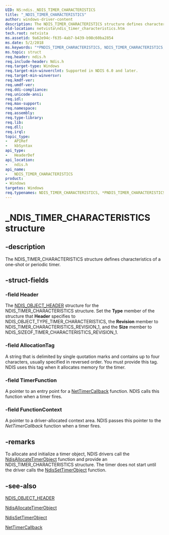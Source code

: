```yaml
---
UID: NS:ndis._NDIS_TIMER_CHARACTERISTICS
title: "_NDIS_TIMER_CHARACTERISTICS"
author: windows-driver-content
description: The NDIS_TIMER_CHARACTERISTICS structure defines characteristics of a one-shot or periodic timer.
old-location: netvista\ndis_timer_characteristics.htm
tech.root: netvista
ms.assetid: 9a62e94c-f635-4ab7-b439-b98c60ba2854
ms.date: 5/2/2018
ms.keywords: "*PNDIS_TIMER_CHARACTERISTICS, NDIS_TIMER_CHARACTERISTICS, NDIS_TIMER_CHARACTERISTICS structure [Network Drivers Starting with Windows Vista], PNDIS_TIMER_CHARACTERISTICS, PNDIS_TIMER_CHARACTERISTICS structure pointer [Network Drivers Starting with Windows Vista], _NDIS_TIMER_CHARACTERISTICS, ndis/NDIS_TIMER_CHARACTERISTICS, ndis/PNDIS_TIMER_CHARACTERISTICS, ndis_timer_ref_af673f64-aa72-4767-81a0-5df465a52c81.xml, netvista.ndis_timer_characteristics"
ms.topic: struct
req.header: ndis.h
req.include-header: Ndis.h
req.target-type: Windows
req.target-min-winverclnt: Supported in NDIS 6.0 and later.
req.target-min-winversvr: 
req.kmdf-ver: 
req.umdf-ver: 
req.ddi-compliance: 
req.unicode-ansi: 
req.idl: 
req.max-support: 
req.namespace: 
req.assembly: 
req.type-library: 
req.lib: 
req.dll: 
req.irql: 
topic_type:
-	APIRef
-	kbSyntax
api_type:
-	HeaderDef
api_location:
-	ndis.h
api_name:
-	NDIS_TIMER_CHARACTERISTICS
product:
- Windows
targetos: Windows
req.typenames: NDIS_TIMER_CHARACTERISTICS, *PNDIS_TIMER_CHARACTERISTICS
---
```


# _NDIS_TIMER_CHARACTERISTICS structure


## -description


The NDIS_TIMER_CHARACTERISTICS structure defines characteristics of a one-shot or periodic
  timer.


## -struct-fields




### -field Header

The 
     <a href="https://msdn.microsoft.com/library/windows/hardware/ff566588">NDIS_OBJECT_HEADER</a> structure for the
     NDIS_TIMER_CHARACTERISTICS structure. Set the 
     <b>Type</b> member of the structure that 
     <b>Header</b> specifies to NDIS_OBJECT_TYPE_TIMER_CHARACTERISTICS, the 
     <b>Revision</b> member to NDIS_TIMER_CHARACTERISTICS_REVISION_1, and the 
     <b>Size</b> member to NDIS_SIZEOF_TIMER_CHARACTERISTICS_REVISION_1.


### -field AllocationTag

A string that is delimited by single quotation marks and contains up to four characters, usually
     specified in reversed order. You must provide this tag. NDIS uses this tag when it allocates memory for
     the timer.


### -field TimerFunction

A pointer to an entry point for a 
     <a href="https://msdn.microsoft.com/76e59376-58a4-4e35-bac4-ec5938c88cd7">NetTimerCallback</a> function. NDIS calls
     this function when a timer fires.


### -field FunctionContext

A pointer to a driver-allocated context area. NDIS passes this pointer to the 
     <i>NetTimerCallback</i> function when a timer fires.


## -remarks



To allocate and initialize a timer object, NDIS drivers call the 
    <a href="https://msdn.microsoft.com/library/windows/hardware/ff561618">NdisAllocateTimerObject</a> function
    and provide an NDIS_TIMER_CHARACTERISTICS structure. The timer does not start until the driver calls the 
    <a href="https://msdn.microsoft.com/library/windows/hardware/ff564563">NdisSetTimerObject</a> function.




## -see-also




<a href="https://msdn.microsoft.com/library/windows/hardware/ff566588">NDIS_OBJECT_HEADER</a>



<a href="https://msdn.microsoft.com/library/windows/hardware/ff561618">NdisAllocateTimerObject</a>



<a href="https://msdn.microsoft.com/library/windows/hardware/ff564563">NdisSetTimerObject</a>



<a href="https://msdn.microsoft.com/76e59376-58a4-4e35-bac4-ec5938c88cd7">NetTimerCallback</a>
 

 

